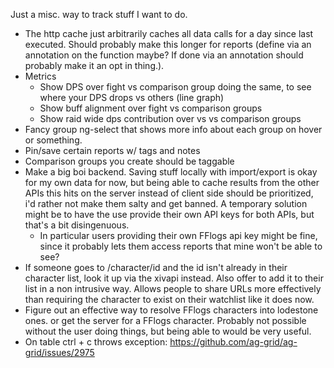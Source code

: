 Just a misc. way to track stuff I want to do.

* The http cache just arbitrarily caches all data calls for a day since last executed. Should probably make this longer for reports (define via an annotation on the function maybe? If done via an annotation should probably make it an opt in thing.).
* Metrics
  * Show DPS over fight vs comparison group doing the same, to see where your DPS drops vs others (line graph)
  * Show buff alignment over fight vs comparison groups
  * Show raid wide dps contribution over vs vs comparison groups
* Fancy group ng-select that shows more info about each group on hover or something.
* Pin/save certain reports w/ tags and notes
* Comparison groups you create should be taggable
* Make a big boi backend. Saving stuff locally with import/export is okay for my own data for now, but being able to cache results from the other APIs this hits on the server instead of client side should
be prioritized, i'd rather not make them salty and get banned. A temporary solution might be to have the use provide their own API keys for both APIs, but that's a bit disingenuous.
  * In particular users providing their own FFlogs api key might be fine, since it probably lets them access reports that mine won't be able to see?
* If someone goes to /character/id and the id isn't already in their character list, look it up via the
xivapi instead. Also offer to add it to their list in a non intrusive way. Allows people to share URLs 
more effectively than requiring the character to exist on their watchlist like it does now.
* Figure out an effective way to resolve FFlogs characters into lodestone ones. or get the server
 for a FFlogs character. Probably not possible without the user doing things, but being able to would be very useful.
* On table ctrl + c throws exception: https://github.com/ag-grid/ag-grid/issues/2975
